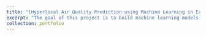 ```yaml
---
title: "[Hyperlocal Air Quality Prediction using Machine Learning in East Bay Area, CA](https://github.com/varsha2509/Springboard-DS/tree/master/Capstone1/Capstone1)"
excerpt: "The goal of this project is to build machine learning models to predict air quality per city-block in the City of Oakland and San Leandro based on previously measured pollutant concentrations, local meteorological and, conditions local sources of emissions such as industries, traffic intersection data, and automobile traffic on highways without having to rely on complex physical modeling. <br/><img src='/images/Image.png'>"
collection: portfolio
---
```



